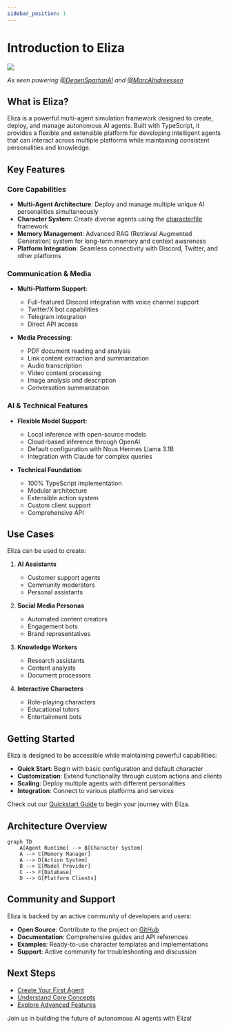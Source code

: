 ```yaml
---
sidebar_position: 1
---
```


# Introduction to Eliza

![](/img/darkfate_banner.jpg)

_As seen powering [@DegenSpartanAI](https://x.com/degenspartanai) and [@MarcAIndreessen](https://x.com/pmairca)_

## What is Eliza?

Eliza is a powerful multi-agent simulation framework designed to create, deploy, and manage autonomous AI agents. Built with TypeScript, it provides a flexible and extensible platform for developing intelligent agents that can interact across multiple platforms while maintaining consistent personalities and knowledge.

## Key Features

### Core Capabilities

- **Multi-Agent Architecture**: Deploy and manage multiple unique AI personalities simultaneously
- **Character System**: Create diverse agents using the [characterfile](https://github.com/lalalune/characterfile/) framework
- **Memory Management**: Advanced RAG (Retrieval Augmented Generation) system for long-term memory and context awareness
- **Platform Integration**: Seamless connectivity with Discord, Twitter, and other platforms

### Communication & Media

- **Multi-Platform Support**:

  - Full-featured Discord integration with voice channel support
  - Twitter/X bot capabilities
  - Telegram integration
  - Direct API access

- **Media Processing**:
  - PDF document reading and analysis
  - Link content extraction and summarization
  - Audio transcription
  - Video content processing
  - Image analysis and description
  - Conversation summarization

### AI & Technical Features

- **Flexible Model Support**:

  - Local inference with open-source models
  - Cloud-based inference through OpenAI
  - Default configuration with Nous Hermes Llama 3.1B
  - Integration with Claude for complex queries

- **Technical Foundation**:
  - 100% TypeScript implementation
  - Modular architecture
  - Extensible action system
  - Custom client support
  - Comprehensive API

## Use Cases

Eliza can be used to create:

1. **AI Assistants**

   - Customer support agents
   - Community moderators
   - Personal assistants

2. **Social Media Personas**

   - Automated content creators
   - Engagement bots
   - Brand representatives

3. **Knowledge Workers**

   - Research assistants
   - Content analysts
   - Document processors

4. **Interactive Characters**
   - Role-playing characters
   - Educational tutors
   - Entertainment bots

## Getting Started

Eliza is designed to be accessible while maintaining powerful capabilities:

- **Quick Start**: Begin with basic configuration and default character
- **Customization**: Extend functionality through custom actions and clients
- **Scaling**: Deploy multiple agents with different personalities
- **Integration**: Connect to various platforms and services

Check out our [Quickstart Guide](./quickstart.md) to begin your journey with Eliza.

## Architecture Overview

```mermaid
graph TD
    A[Agent Runtime] --> B[Character System]
    A --> C[Memory Manager]
    A --> D[Action System]
    B --> E[Model Provider]
    C --> F[Database]
    D --> G[Platform Clients]
```

## Community and Support

Eliza is backed by an active community of developers and users:

- **Open Source**: Contribute to the project on [GitHub](https://github.com/DarkFateLife/darkfate)
- **Documentation**: Comprehensive guides and API references
- **Examples**: Ready-to-use character templates and implementations
- **Support**: Active community for troubleshooting and discussion

## Next Steps

- [Create Your First Agent](../quickstart)
- [Understand Core Concepts](../core/agents)
- [Explore Advanced Features](./guides/advanced.md)

Join us in building the future of autonomous AI agents with Eliza!
